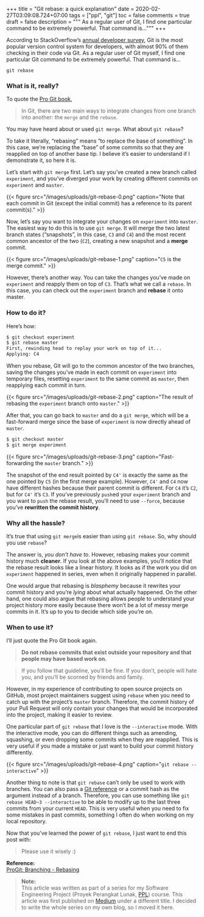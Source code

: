 +++
title = "Git rebase: a quick explanation"
date = 2020-02-27T03:09:08.724+07:00
tags = ["ppl", "git"]
toc = false
comments = true
draft = false
description = """
As a regular user of Git, I find one particular command
to be extremely powerful. That command is…"""
+++

According to StackOverflow’s [annual developer survey][StackOverflow-survey],
Git is the most popular version control system for developers, with almost 90%
of them checking in their code via Git. As a regular user of Git myself, I find
one particular Git command to be extremely powerful. That command is…

```
git rebase
```

### **What** is it, really?

To quote the [Pro Git book][ProGit-branching-rebasing],

> In Git, there are two main ways to integrate changes from one branch into
> another: the `merge` and the `rebase`.

You may have heard about or used `git merge`. What about `git rebase`?

To take it literally, “rebasing” means “to replace the base of something”. In
this case, we’re replacing the “base” of some commits so that they are reapplied
on top of another base tip. I believe it’s easier to understand if I demonstrate
it, so here it is.

Let’s start with `git merge` first. Let’s say you’ve created a new branch called
`experiment`, and you’ve diverged your work by creating different commits on
`experiment` and `master`.

{{< figure src="/images/uploads/git-rebase-0.png"
caption="Note that each commit in Git (except the initial commit) has a reference to its parent commit(s)." >}}

Now, let’s say you want to integrate your changes on `experiment` into `master`.
The easiest way to do this is to use `git merge`. It will merge the two latest
branch states (“snapshots”, in this case, `C3` and `C4`) and the most recent
common ancestor of the two (`C2`), creating a new snapshot and a **merge**
commit.

{{< figure src="/images/uploads/git-rebase-1.png" caption="`C5` is the merge commit." >}}

However, there’s another way. You can take the changes you’ve made on
`experiment` and reapply them on top of `C3`. That’s what we call a `rebase`. In
this case, you can check out the `experiment` branch and **rebase** it onto
master.

### **How** to do it?

Here’s how:

```bash
$ git checkout experiment
$ git rebase master
First, rewinding head to replay your work on top of it...
Applying: C4
```

When you rebase, Git will go to the common ancestor of the two branches, saving
the changes you’ve made in each commit on `experiment` into temporary files,
resetting `experiment` to the same commit as `master`, then reapplying each
commit in turn.

{{< figure src="/images/uploads/git-rebase-2.png"
caption="The result of rebasing the `experiment` branch onto `master`." >}}

After that, you can go back to `master` and do a `git merge`, which will be a
fast-forward merge since the base of `experiment` is now directly ahead of
`master`.

```bash
$ git checkout master
$ git merge experiment
```

{{< figure src="/images/uploads/git-rebase-3.png" caption="Fast-forwarding the `master` branch." >}}

The snapshot of the end result pointed by `C4'` is exactly the same as the one
pointed by `C5` (in the first merge example). However, `C4'` and `C4` now have
different hashes because their parent commit is different. For `C4` it’s `C2`,
but for `C4'` it’s `C3`. If you’ve previously `push`ed your `experiment` branch
and you want to `push` the rebase result, you’ll need to use `--force`, because
you’ve **rewritten the commit history**.

### **Why** all the hassle?

It’s true that using `git merge`is easier than using `git rebase`. So, why
should you use `rebase`?

The answer is, _you don’t have to_. However, rebasing makes your commit history
much **cleaner**. If you look at the above examples, you’ll notice that the
rebase result looks like a linear history. It looks as if the work you did on
`experiment` happened in series, even when it originally happened in parallel.

One would argue that rebasing is _blasphemy_ because it rewrites your commit
history and you’re _lying_ about what actually happened. On the other hand, one
could also argue that rebasing allows people to understand your project history
more easily because there won’t be a lot of messy merge commits in it. It’s up
to you to decide which side you’re on.

### **When** to use it?

I’ll just quote the Pro Git book again.

> **Do not rebase commits that exist outside your repository and that people may
> have based work on.**

> If you follow that guideline, you’ll be fine. If you don’t, people will hate
> you, and you’ll be scorned by friends and family.

However, in my experience of contributing to open source projects on GitHub,
most project maintainers suggest using `rebase` when you need to catch up with
the project’s `master` branch. Therefore, the commit history of your Pull
Request will only contain your changes that would be incorporated into the
project, making it easier to review.

One particular part of `git rebase` that I love is the `--interactive` mode.
With the interactive mode, you can do different things such as amending,
squashing, or even dropping some commits when they are reapplied. This is very
useful if you made a mistake or just want to build your commit history
differently.

{{< figure src="/images/uploads/git-rebase-4.png" caption="`git rebase --interactive`" >}}

Another thing to note is that `git rebase` can’t only be used to work with
branches. You can also pass a [Git reference][ProGit-git-internals-git-references]
or a commit hash as the argument instead of a branch. Therefore, you can use
something like `git rebase HEAD~3 --interactive` to be able to modify up to the
last three commits from your current `HEAD`. This is very useful when you need
to fix some mistakes in past commits, something I often do when working on my
local repository.

Now that you’ve learned the power of `git rebase`, I just want to end this post
with:

> Please use it wisely :)

**Reference:**\
[ProGit: Branching - Rebasing][ProGit-branching-rebasing]

> **Note:**\
> This article was written as part of a series for my Software Engineering
> Project (Proyek Perangkat Lunak, [PPL][PPL]) course. This article was first
> published on [Medium][Medium] under a different title. I decided to write
> the whole series on my own blog, so I moved it here.

[StackOverflow-survey]: https://insights.stackoverflow.com/survey/2018/#work-_-version-control
[ProGit-branching-rebasing]: https://git-scm.com/book/en/v2/Git-Branching-Rebasing
[ProGit-git-internals-git-references]: https://git-scm.com/book/en/v2/Git-Internals-Git-References
[Medium]: https://medium.com/@laymonage/40709ebb4ec2
[PPL]: /tags/ppl
